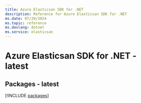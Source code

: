 ```yaml
---
title: Azure Elasticsan SDK for .NET
description: Reference for Azure Elasticsan SDK for .NET
ms.date: 07/29/2024
ms.topic: reference
ms.devlang: dotnet
ms.service: elasticsan
---
```

# Azure Elasticsan SDK for .NET - latest
## Packages - latest
[!INCLUDE [packages](elasticsan-index.md)]